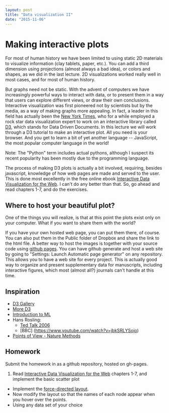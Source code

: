 ```yaml
---
layout: post
title: "Data visualization II"
date: "2015-11-06"
---
```


# Making interactive plots

For most of human history we have been limited to using static 2D materials to visualize information (clay tablets, paper, etc.). You can add a third dimension using projections (almost always a bad idea), or colors and shapes, as we did in the last lecture. 2D visualizations worked really well in most cases, and for most of human history.

But graphs need not be static. With the advent of computers we have increasingly powerful ways to interact with data, or to present them in a way that users can explore different views, or draw their own conclusions. Interactive visualization was first pioneered not by scientists but by the media, as a way of making graphs more appealing. In fact, a leader in this field has actually been the [New York Times](https://github.com/mbostock/d3/wiki/Gallery#the-new-york-times-visualizations), who for a while employed a rock star data visualization expert to work on an interactive library called [D3](http://d3js.org), which stands for Data Driven Documents. In this lecture we will work through a D3 tutorial to make an interactive plot. All you need is your browser. And you get to learn a bit of yet another language -- JavaScript, the most popular computer language in the world!

<script type="text/javascript" src="//www.google.com/trends/embed.js?hl=en-US&q=javascript,+python,+/m/0212jm&date=1/2010+61m&cmpt=q&tz=Etc/GMT-9&tz=Etc/GMT-9&content=1&cid=TIMESERIES_GRAPH_0&export=5&w=500&h=330"></script>

Note: The "Python" term includes actual pythons, although I suspect its recent popularity has been mostly due to the programming language.

The process of making D3 plots is actually a bit involved, requiring, besides javascript, knowledge of how web pages are made and served to the user. This is done most excellently in the free online ebook [Interactive Data Visualization for the Web](http://chimera.labs.oreilly.com/books/1230000000345/). I can't do any better than that. So, go ahead and read chapters 1-7, and do the exercises.

## Where to host your beautiful plot?
One of the things you will realize, is that at this point the plots exist only on your computer. What if you want to share them with the world?

If you have your own hosted web page, you can put them there, of course. You can also put them in the Public folder of Dropbox and share the link to the html file. A better way to host the images is together with your source code using [github pages](https://pages.github.com). You can have github generate and host a web site by going to "Settings: Launch Automatic page generator" on any repository. This allows you to have a web site for every project. This is actually good way to organize and present supplementary data for manuscripts, including interactive figures, which most (almost all?) journals can't handle at this time.

## Inspiration
- [D3 Gallery](https://github.com/mbostock/d3/wiki/Gallery)
- [More D3](http://bl.ocks.org/mbostock)
- [Introduction to ML](http://www.r2d3.us/visual-intro-to-machine-learning-part-1/)
- Hans Rosling:
  - [Ted Talk 2006](http://www.ted.com/talks/hans_rosling_shows_the_best_stats_you_ve_ever_seen)
  - [BBC] (https://www.youtube.com/watch?v=jbkSRLYSojo)
- [Points of View - Nature Methods](http://clearscience.info/wp/?p=546)


## Homework
Submit the homework in as a github repository, hosted on gh-pages.
1. Read [Interactive Data Visualization for the Web](http://chimera.labs.oreilly.com/books/1230000000345/) chapters 1-7, and implement the basic scatter plot
- Implement the [force-directed layout](http://chimera.labs.oreilly.com/books/1230000000345/ch11.html#_force_layout).
- Now modify the layout so that the names of each node appear when you hover over the points.
- Using any data set of your choice
